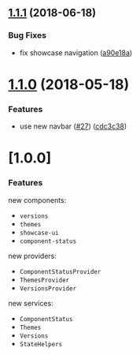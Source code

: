 <a name="1.1.1"></a>
## [1.1.1](https://github.com/ovh-ux/ovh-documentation-toolkit/compare/v1.1.0...v1.1.1) (2018-06-18)


### Bug Fixes

* fix showcase navigation ([a90e18a](https://github.com/ovh-ux/ovh-documentation-toolkit/commit/a90e18a))



<a name="1.1.0"></a>
# [1.1.0](https://github.com/ovh-ux/ovh-documentation-toolkit/compare/v1.0.1...v1.1.0) (2018-05-18)


### Features

* use new navbar ([#27](https://github.com/ovh-ux/ovh-documentation-toolkit/issues/27)) ([cdc3c38](https://github.com/ovh-ux/ovh-documentation-toolkit/commit/cdc3c38))



<a name="1.0.0"></a>
# [1.0.0]

### Features

new components:
- `versions`
- `themes`
- `showcase-ui`
- `component-status`

new providers:
- `ComponentStatusProvider`
- `ThemesProvider`
- `VersionsProvider`

new services:
- `ComponentStatus`
- `Themes`
- `Versions`
- `StateHelpers`
